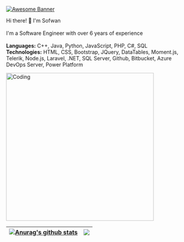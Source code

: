 [![Awesome Banner](https://github-production-user-asset-6210df.s3.amazonaws.com/74038190/240304586-d48893bd-0757-481c-8d7e-ba3e163feae7.png?X-Amz-Algorithm=AWS4-HMAC-SHA256&X-Amz-Credential=AKIAVCODYLSA53PQK4ZA%2F20240705%2Fus-east-1%2Fs3%2Faws4_request&X-Amz-Date=20240705T095945Z&X-Amz-Expires=300&X-Amz-Signature=523e83b3b4b1e5c8d2baf8c82ff39c8bf629741a75f34ba95f4eb0cda520d18c&X-Amz-SignedHeaders=host&actor_id=156644449&key_id=0&repo_id=588181932)](https://github.com/sofwanaldirikhaldi)
<p>Hi there! 👋 I'm Sofwan<br><br>I'm a Software Engineer with over 6 years of experience<br><br><b>Languages:</b> C++, Java, Python, JavaScript, PHP, C#, SQL<br><b>Technologies:</b> HTML, CSS, Bootstrap, JQuery, DataTables, Moment.js, Telerik, Node.js, Laravel, .NET, SQL Server, Github, Bitbucket, Azure DevOps Server, Power Platform</p>
<img src="https://user-images.githubusercontent.com/74038190/212749447-bfb7e725-6987-49d9-ae85-2015e3e7cc41.gif" alt="Coding" width="400"/>

| <a href="https://github.com/sofwanaldirikhaldi"><img align="center" src="https://github-readme-stats.vercel.app/api?username=sofwanaldirikhaldi&show_icons=true&include_all_commits=true&hide_border=true" alt="Anurag's github stats" /></a> | <a href="https://github.com/sofwanaldirikhaldi"><img align="center" src="https://github-readme-stats.vercel.app/api/top-langs/?username=sofwanaldirikhaldi&layout=compact&hide_border=true" /></a> |
| ------------- | ------------- |
